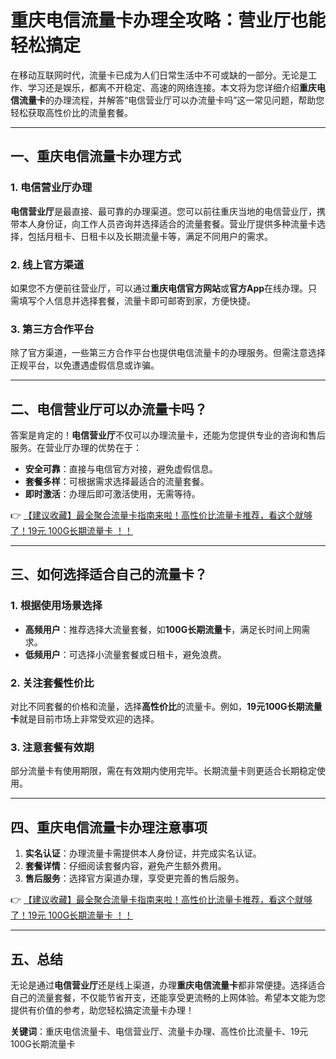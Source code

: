# 重庆电信流量卡办理全攻略：营业厅也能轻松搞定

在移动互联网时代，流量卡已成为人们日常生活中不可或缺的一部分。无论是工作、学习还是娱乐，都离不开稳定、高速的网络连接。本文将为您详细介绍**重庆电信流量卡**的办理流程，并解答“电信营业厅可以办流量卡吗”这一常见问题，帮助您轻松获取高性价比的流量套餐。

---

## 一、重庆电信流量卡办理方式

### 1. 电信营业厅办理
**电信营业厅**是最直接、最可靠的办理渠道。您可以前往重庆当地的电信营业厅，携带本人身份证，向工作人员咨询并选择适合的流量套餐。营业厅提供多种流量卡选择，包括月租卡、日租卡以及长期流量卡等，满足不同用户的需求。

### 2. 线上官方渠道
如果您不方便前往营业厅，可以通过**重庆电信官方网站**或**官方App**在线办理。只需填写个人信息并选择套餐，流量卡即可邮寄到家，方便快捷。

### 3. 第三方合作平台
除了官方渠道，一些第三方合作平台也提供电信流量卡的办理服务。但需注意选择正规平台，以免遭遇虚假信息或诈骗。

---

## 二、电信营业厅可以办流量卡吗？

答案是肯定的！**电信营业厅**不仅可以办理流量卡，还能为您提供专业的咨询和售后服务。在营业厅办理的优势在于：
- **安全可靠**：直接与电信官方对接，避免虚假信息。
- **套餐多样**：可根据需求选择最适合的流量套餐。
- **即时激活**：办理后即可激活使用，无需等待。

👉 [【建议收藏】最全聚合流量卡指南来啦！高性价比流量卡推荐，看这个就够了！19元 100G长期流量卡 ！！](https://bit.ly/Liuliangka)

---

## 三、如何选择适合自己的流量卡？

### 1. 根据使用场景选择
- **高频用户**：推荐选择大流量套餐，如**100G长期流量卡**，满足长时间上网需求。
- **低频用户**：可选择小流量套餐或日租卡，避免浪费。

### 2. 关注套餐性价比
对比不同套餐的价格和流量，选择**高性价比**的流量卡。例如，**19元100G长期流量卡**就是目前市场上非常受欢迎的选择。

### 3. 注意套餐有效期
部分流量卡有使用期限，需在有效期内使用完毕。长期流量卡则更适合长期稳定使用。

---

## 四、重庆电信流量卡办理注意事项

1. **实名认证**：办理流量卡需提供本人身份证，并完成实名认证。
2. **套餐详情**：仔细阅读套餐内容，避免产生额外费用。
3. **售后服务**：选择官方渠道办理，享受更完善的售后服务。

👉 [【建议收藏】最全聚合流量卡指南来啦！高性价比流量卡推荐，看这个就够了！19元 100G长期流量卡 ！！](https://bit.ly/Liuliangka)

---

## 五、总结

无论是通过**电信营业厅**还是线上渠道，办理**重庆电信流量卡**都非常便捷。选择适合自己的流量套餐，不仅能节省开支，还能享受更流畅的上网体验。希望本文能为您提供有价值的参考，助您轻松搞定流量卡办理！

**关键词**：重庆电信流量卡、电信营业厅、流量卡办理、高性价比流量卡、19元100G长期流量卡
